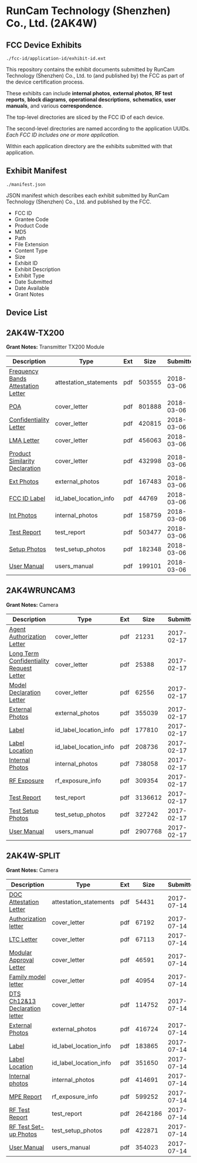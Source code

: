 # RunCam Technology (Shenzhen) Co., Ltd. (2AK4W)
## FCC Device Exhibits

```
./fcc-id/application-id/exhibit-id.ext
```

This repository contains the exhibit documents submitted by RunCam Technology (Shenzhen) Co., Ltd. to (and published by) the FCC as part of the device certification process.

These exhibits can include **internal photos**, **external photos**, **RF test reports**, **block diagrams**, **operational descriptions**, **schematics**, **user manuals**, and various **correspondence**.

The top-level directories are sliced by the FCC ID of each device.

The second-level directories are named according to the application UUIDs. *Each FCC ID includes one or more application.*

Within each application directory are the exhibits submitted with that application. 

## Exhibit Manifest

```
./manifest.json
```

JSON manifest which describes each exhibit submitted by RunCam Technology (Shenzhen) Co., Ltd. and published by the FCC.

- FCC ID
- Grantee Code
- Product Code
- MD5
- Path
- File Extension
- Content Type
- Size
- Exhibit ID
- Exhibit Description
- Exhibit Type
- Date Submitted
- Date Available
- Grant Notes

## Device List
## 2AK4W-TX200
**Grant Notes:** Transmitter TX200 Module

| Description | Type | Ext | Size | Submitted | Available |
| ----------- | ---- | --- | ---- | --------- | --------- |
| [Frequency Bands Attestation Letter](2AK4W-TX200/094026cac16286aa1b045d08e1982d91/3771180.pdf) | attestation_statements | pdf | 503555 | 2018-03-06 | 2018-03-06 |
| [POA](2AK4W-TX200/094026cac16286aa1b045d08e1982d91/3771176.pdf) | cover_letter | pdf | 801888 | 2018-03-06 | 2018-03-06 |
| [Confidentiality Letter](2AK4W-TX200/094026cac16286aa1b045d08e1982d91/3771177.pdf) | cover_letter | pdf | 420815 | 2018-03-06 | 2018-03-06 |
| [LMA Letter](2AK4W-TX200/094026cac16286aa1b045d08e1982d91/3771178.pdf) | cover_letter | pdf | 456063 | 2018-03-06 | 2018-03-06 |
| [Product Similarity Declaration](2AK4W-TX200/094026cac16286aa1b045d08e1982d91/3771179.pdf) | cover_letter | pdf | 432998 | 2018-03-06 | 2018-03-06 |
| [Ext Photos](2AK4W-TX200/094026cac16286aa1b045d08e1982d91/3771182.pdf) | external_photos | pdf | 167483 | 2018-03-06 | 2018-03-06 |
| [FCC ID Label](2AK4W-TX200/094026cac16286aa1b045d08e1982d91/3771183.pdf) | id_label_location_info | pdf | 44769 | 2018-03-06 | 2018-03-06 |
| [Int Photos](2AK4W-TX200/094026cac16286aa1b045d08e1982d91/3771184.pdf) | internal_photos | pdf | 158759 | 2018-03-06 | 2018-03-06 |
| [Test Report](2AK4W-TX200/094026cac16286aa1b045d08e1982d91/3771187.pdf) | test_report | pdf | 503477 | 2018-03-06 | 2018-03-06 |
| [Setup Photos](2AK4W-TX200/094026cac16286aa1b045d08e1982d91/3771189.pdf) | test_setup_photos | pdf | 182348 | 2018-03-06 | 2018-03-06 |
| [User Manual](2AK4W-TX200/094026cac16286aa1b045d08e1982d91/3771188.pdf) | users_manual | pdf | 199101 | 2018-03-06 | 2018-03-06 |
## 2AK4WRUNCAM3
**Grant Notes:** Camera

| Description | Type | Ext | Size | Submitted | Available |
| ----------- | ---- | --- | ---- | --------- | --------- |
| [Agent Authorization Letter](2AK4WRUNCAM3/e3b6a476f202d9e0a68734cb95a191a1/3286950.pdf) | cover_letter | pdf | 21231 | 2017-02-17 | 2017-02-17 |
| [Long Term Confidentiality Request Letter](2AK4WRUNCAM3/e3b6a476f202d9e0a68734cb95a191a1/3286956.pdf) | cover_letter | pdf | 25388 | 2017-02-17 | 2017-02-17 |
| [Model Declaration Letter](2AK4WRUNCAM3/e3b6a476f202d9e0a68734cb95a191a1/3286957.pdf) | cover_letter | pdf | 62556 | 2017-02-17 | 2017-02-17 |
| [External Photos](2AK4WRUNCAM3/e3b6a476f202d9e0a68734cb95a191a1/3286952.pdf) | external_photos | pdf | 355039 | 2017-02-17 | 2017-02-17 |
| [Label](2AK4WRUNCAM3/e3b6a476f202d9e0a68734cb95a191a1/3286953.pdf) | id_label_location_info | pdf | 177810 | 2017-02-17 | 2017-02-17 |
| [Label Location](2AK4WRUNCAM3/e3b6a476f202d9e0a68734cb95a191a1/3286954.pdf) | id_label_location_info | pdf | 208736 | 2017-02-17 | 2017-02-17 |
| [Internal Photos](2AK4WRUNCAM3/e3b6a476f202d9e0a68734cb95a191a1/3286955.pdf) | internal_photos | pdf | 738058 | 2017-02-17 | 2017-02-17 |
| [RF Exposure](2AK4WRUNCAM3/e3b6a476f202d9e0a68734cb95a191a1/3286959.pdf) | rf_exposure_info | pdf | 309354 | 2017-02-17 | 2017-02-17 |
| [Test Report](2AK4WRUNCAM3/e3b6a476f202d9e0a68734cb95a191a1/3286961.pdf) | test_report | pdf | 3136612 | 2017-02-17 | 2017-02-17 |
| [Test Setup Photos](2AK4WRUNCAM3/e3b6a476f202d9e0a68734cb95a191a1/3286962.pdf) | test_setup_photos | pdf | 327242 | 2017-02-17 | 2017-02-17 |
| [User Manual](2AK4WRUNCAM3/e3b6a476f202d9e0a68734cb95a191a1/3286963.pdf) | users_manual | pdf | 2907768 | 2017-02-17 | 2017-02-17 |
## 2AK4W-SPLIT
**Grant Notes:** Camera

| Description | Type | Ext | Size | Submitted | Available |
| ----------- | ---- | --- | ---- | --------- | --------- |
| [DOC Attestation Letter](2AK4W-SPLIT/0014dd4994c596da128ee175516d2f35/3464757.pdf) | attestation_statements | pdf | 54431 | 2017-07-14 | 2017-07-16 |
| [Authorization letter](2AK4W-SPLIT/0014dd4994c596da128ee175516d2f35/3464765.pdf) | cover_letter | pdf | 67192 | 2017-07-14 | 2017-07-16 |
| [LTC Letter](2AK4W-SPLIT/0014dd4994c596da128ee175516d2f35/3464772.pdf) | cover_letter | pdf | 67113 | 2017-07-14 | 2017-07-16 |
| [Modular Approval Letter](2AK4W-SPLIT/0014dd4994c596da128ee175516d2f35/3464777.pdf) | cover_letter | pdf | 46591 | 2017-07-14 | 2017-07-16 |
| [Family model letter](2AK4W-SPLIT/0014dd4994c596da128ee175516d2f35/3464782.pdf) | cover_letter | pdf | 40954 | 2017-07-14 | 2017-07-16 |
| [DTS Ch12&13 Declaration letter](2AK4W-SPLIT/0014dd4994c596da128ee175516d2f35/3464786.pdf) | cover_letter | pdf | 114752 | 2017-07-14 | 2017-07-16 |
| [External Photos](2AK4W-SPLIT/0014dd4994c596da128ee175516d2f35/3464791.pdf) | external_photos | pdf | 416724 | 2017-07-14 | 2017-07-16 |
| [Label](2AK4W-SPLIT/0014dd4994c596da128ee175516d2f35/3464799.pdf) | id_label_location_info | pdf | 183865 | 2017-07-14 | 2017-07-16 |
| [Label Location](2AK4W-SPLIT/0014dd4994c596da128ee175516d2f35/3464802.pdf) | id_label_location_info | pdf | 351650 | 2017-07-14 | 2017-07-16 |
| [Internal photos](2AK4W-SPLIT/0014dd4994c596da128ee175516d2f35/3464804.pdf) | internal_photos | pdf | 414691 | 2017-07-14 | 2017-07-16 |
| [MPE Report](2AK4W-SPLIT/0014dd4994c596da128ee175516d2f35/3464808.pdf) | rf_exposure_info | pdf | 599252 | 2017-07-14 | 2017-07-16 |
| [RF Test Report](2AK4W-SPLIT/0014dd4994c596da128ee175516d2f35/3464967.pdf) | test_report | pdf | 2642186 | 2017-07-14 | 2017-07-16 |
| [RF Test Set-up Photos](2AK4W-SPLIT/0014dd4994c596da128ee175516d2f35/3464973.pdf) | test_setup_photos | pdf | 422871 | 2017-07-14 | 2017-07-16 |
| [User Manual](2AK4W-SPLIT/0014dd4994c596da128ee175516d2f35/3464976.pdf) | users_manual | pdf | 354023 | 2017-07-14 | 2017-07-16 |
